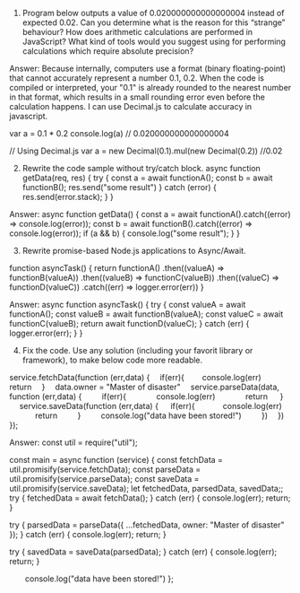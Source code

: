 1. Program below outputs a value of 0.020000000000000004 instead of expected 0.02. Can you determine what is the reason for this “strange” behaviour? How does arithmetic calculations are performed in JavaScript? What kind of tools would you suggest using for performing calculations which require absolute precision?

Answer: 
Because internally, computers use a format (binary floating-point) that cannot accurately represent a number 0.1, 0.2.
When the code is compiled or interpreted, your "0.1" is already rounded to the nearest number in that format, which results in a small rounding error even before the calculation happens.
I can use Decimal.js to calculate accuracy in javascript.

var a = 0.1 * 0.2
console.log(a) // 0.020000000000000004

// Using Decimal.js
var a = new Decimal(0.1).mul(new Decimal(0.2)) //0.02

2. Rewrite the code sample without try/catch block.
async function getData(req, res) {
  try {
    const a = await functionA();
    const b = await functionB();
    res.send("some result")
  } catch (error) {
    res.send(error.stack);
  }
}

Answer: 
async function getData() {
  const a = await functionA().catch((error) => console.log(error));
  const b = await functionB().catch((error) => console.log(error));
  if (a && b) {
    console.log("some result");
  }
}

3. Rewrite promise-based Node.js applications to Async/Await.

function asyncTask() {
	return functionA()
		.then((valueA) => functionB(valueA))
		.then((valueB) => functionC(valueB))
		.then((valueC) => functionD(valueC))
		.catch((err) => logger.error(err))
}

Answer: 
async function asyncTask() {
  try {
    const valueA = await functionA();
    const valueB = await functionB(valueA);
    const valueC = await functionC(valueB);
    return await functionD(valueC);
  } catch (err) {
    logger.error(err);
  }
}

4. Fix the code. Use any solution (including your favorit library or framework), to make below code more readable.

service.fetchData(function (err,data) {
 if(err){
  console.log(err)
  return
 }
 data.owner = "Master of disaster"
 service.parseData(data, function (err,data) {
   if(err){
     console.log(err)
     return
  }
  service.saveData(function (err,data) {
  if(err){
    console.log(err)
    return
   }
   console.log("data have been stored!")
   })
 })
});

Answer: 
const util = require("util");

const main = async function (service) {
  const fetchData = util.promisify(service.fetchData);
  const parseData = util.promisify(service.parseData);
  const saveData = util.promisify(service.saveData);
	let fetchedData, parsedData, savedData;;
  try {
    fetchedData = await fetchData();
  } catch (err) {
    console.log(err);
    return;
  }

  try {
    parsedData = parseData({ ...fetchedData, owner: "Master of disaster" });
  } catch (err) {
    console.log(err);
    return;
  }

  try {
    savedData = saveData(parsedData);
  } catch (err) {
    console.log(err);
    return;
  }

  console.log("data have been stored!")
};
